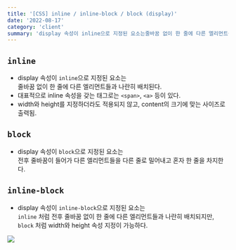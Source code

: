 ```yaml
---
title: '[CSS] inline / inline-block / block (display)'
date: '2022-08-17'
category: 'client'
summary: 'display 속성이 inline으로 지정된 요소는줄바꿈 없이 한 줄에 다른 엘리먼트들과 나란히 배치된다.대표적으로 inline 속성을 갖는 태그로는 &lt;span>, &lt;a> 등이 있다.width와 height를 지정하더라도 적용되지 않고, content의 크기'
---
```


## `inline`

- display 속성이 `inline`으로 지정된 요소는  
  줄바꿈 없이 한 줄에 다른 엘리먼트들과 나란히 배치된다.
- 대표적으로 inline 속성을 갖는 태그로는 `<span>`, `<a>` 등이 있다.
- width와 height를 지정하더라도 적용되지 않고, content의 크기에 맞는 사이즈로 출력됨.

## `block`

- display 속성이 `block`으로 지정된 요소는  
  전후 줄바꿈이 들어가 다른 엘리먼트들을 다른 줄로 밀어내고 혼자 한 줄을 차지한다.

## `inline-block`

- display 속성이 `inline-block`으로 지정된 요소는  
  `inline` 처럼 전후 줄바꿈 없이 한 줄에 다른 엘리먼트들과 나란히 배치되지만, `block` 처럼 width와 height 속성 지정이 가능하다.

![](https://velog.velcdn.com/images/jiwonyyy/post/9940898a-0d20-4b5d-bf01-09a21e2a368e/image.png)
